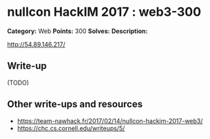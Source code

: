 # nullcon HackIM 2017 : web3-300

**Category:** Web
**Points:** 300
**Solves:**
**Description:**

<http://54.89.146.217/>

## Write-up

(TODO)

## Other write-ups and resources

* https://team-nawhack.fr/2017/02/14/nullcon-hackim-2017-web3/
* https://chc.cs.cornell.edu/writeups/5/
